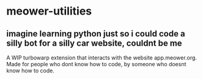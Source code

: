 # meower-utilities
## imagine learning python just so i could code a silly bot for a silly car website, couldnt be me
A WIP turbowarp extension that interacts with the website app.meower.org. Made for people who dont know how to code, by someone who doesnt know how to code.
